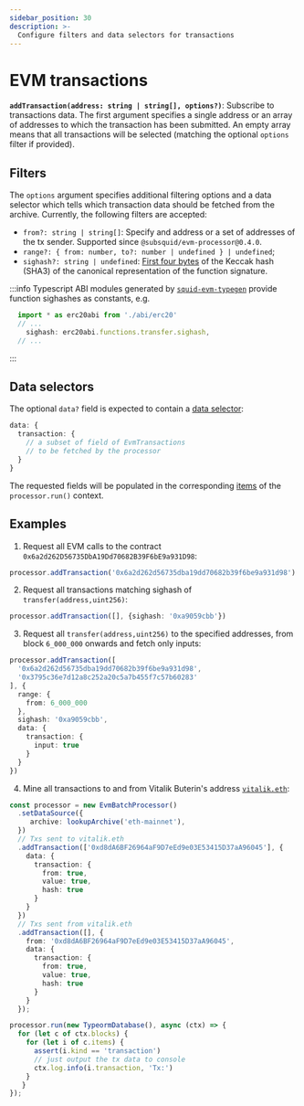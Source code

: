 ```yaml
---
sidebar_position: 30
description: >-
  Configure filters and data selectors for transactions
---
```


# EVM transactions 

**`addTransaction(address: string | string[], options?)`**: Subscribe to transactions data. The first argument specifies a single address or an array of addresses to which the transaction has been submitted. An empty array means that all transactions will be selected (matching the optional `options` filter if provided). 

## Filters

The `options` argument specifies additional filtering options and a data selector which tells which transaction data should be fetched from the archive. Currently, the following filters are accepted:
+ `from?: string | string[]`: Specify and address or a set of addresses of the tx sender. Supported since `@subsquid/evm-processor@0.4.0`.
+ `range?: { from: number, to?: number | undefined } | undefined`;
+ `sighash?: string | undefined`: [First four bytes](https://ethereum.org/en/developers/docs/transactions/#the-data-field) of the Keccak hash (SHA3) of the canonical representation of the function signature.

:::info
Typescript ABI modules generated by [`squid-evm-typegen`](/evm-indexing/squid-evm-typegen) provide function sighashes as constants, e.g.

```ts
  import * as erc20abi from './abi/erc20'
  // ...
    sighash: erc20abi.functions.transfer.sighash,
  // ...
```
:::

## Data selectors

The optional `data?` field is expected to contain a [data selector](/evm-indexing/configuration/data-selectors):
```ts
data: {
  transaction: {
    // a subset of field of EvmTransactions 
    // to be fetched by the processor
  }
}
```
The requested fields will be populated in the corresponding [items](/evm-indexing/context-interfaces) of the `processor.run()` context.

## Examples

1) Request all EVM calls to the contract `0x6a2d262D56735DbA19Dd70682B39F6bE9a931D98`:
```ts
processor.addTransaction('0x6a2d262d56735dba19dd70682b39f6be9a931d98')
```

2) Request all transactions matching sighash of `transfer(address,uint256)`:
```ts
processor.addTransaction([], {sighash: '0xa9059cbb'})
```

3) Request all `transfer(address,uint256)` to the specified addresses, from block `6_000_000` onwards and fetch only inputs:
```ts
processor.addTransaction([
  '0x6a2d262d56735dba19dd70682b39f6be9a931d98',
  '0x3795c36e7d12a8c252a20c5a7b455f7c57b60283'
], {
  range: {
    from: 6_000_000
  },
  sighash: '0xa9059cbb',
  data: {
    transaction: {
      input: true
    }
  }
})
```

4) Mine all transactions to and from Vitalik Buterin's address [`vitalik.eth`](https://etherscan.io/address/vitalik.eth):

```ts
const processor = new EvmBatchProcessor()
  .setDataSource({
     archive: lookupArchive('eth-mainnet'),
  })
  // Txs sent to vitalik.eth
  .addTransaction(['0xd8dA6BF26964aF9D7eEd9e03E53415D37aA96045'], {
    data: {
      transaction: {
        from: true,
        value: true,
        hash: true
      }
    }
  })
  // Txs sent from vitalik.eth
  .addTransaction([], {
    from: '0xd8dA6BF26964aF9D7eEd9e03E53415D37aA96045',
    data: {
      transaction: {
        from: true,
        value: true,
        hash: true
      }
    }
  });

processor.run(new TypeormDatabase(), async (ctx) => {
  for (let c of ctx.blocks) {
    for (let i of c.items) {
      assert(i.kind == 'transaction')
      // just output the tx data to console
      ctx.log.info(i.transaction, 'Tx:')
    }
   }
});

```